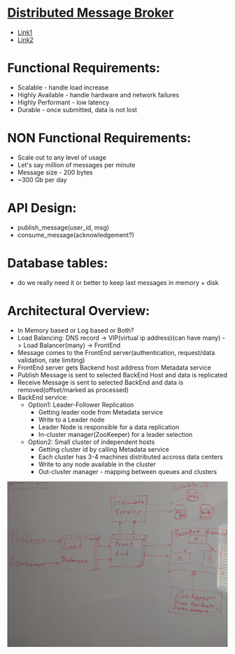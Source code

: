 # [**Distributed Message Broker**]()
* [Link1](https://www.youtube.com/watch?v=e2iK8pUP9Vs)
* [Link2](https://www.youtube.com/watch?v=iJLL-KPqBpM)

# Functional Requirements:
* Scalable - handle load increase
* Highly Available - handle hardware and network failures
* Highly Performant - low latency
* Durable - once submitted, data is not lost

# NON Functional Requirements:
* Scale out to any level of usage
* Let's say million of messages per minute
* Message size - 200 bytes
* ~300 Gb per day


# API Design:
* publish_message(user_id, msg)
* consume_message(acknowledgement?)

# Database tables: 
* do we really need it or better to keep last messages in memory + disk

#  Architectural Overview: 
* In Memory based or Log based or Both?
* Load Balancing: DNS record -> VIP(virtual ip address)(can have many) -> Load Balancer(many) -> FrontEnd
* Message comes to the FrontEnd server(authentication, request/data validation, rate limiting)
* FrontEnd server gets Backend host address from Metadata service
* Publish Message is sent to selected BackEnd Host and data is replicated
* Receive Message is sent to selected BackEnd and data is removed(offset/marked as processed)
* BackEnd service:
    * Option1: Leader-Follower Replication 
        * Getting leader node from Metadata service
        * Write to a Leader node
        * Leader Node is responsible for a data replication
        * In-cluster manager(ZooKeeper) for a leader selection
    * Option2: Small cluster of independent hosts
        * Getting cluster id by calling Metadata service
        * Each cluster has 3-4 machines distributed accross data centers
        * Write to any node available in the cluster
        * Out-cluster manager - mapping between queues and clusters



![This is an image](assets/distributed_message_broker.jpg)